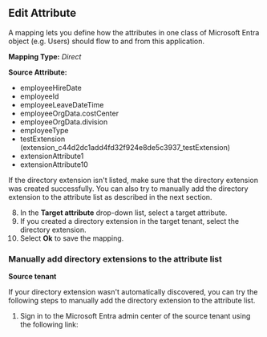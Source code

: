 ## Edit Attribute

A mapping lets you define how the attributes in one class of Microsoft Entra object (e.g. Users) should flow to and from this application.

**Mapping Type:** *Direct*

**Source Attribute:**

- employeeHireDate
- employeeId
- employeeLeaveDateTime
- employeeOrgData.costCenter
- employeeOrgData.division
- employeeType
- testExtension (extension_c44d2dc1add4fd32f924e8de5c3937_testExtension)
- extensionAttribute1
- extensionAttribute10

If the directory extension isn't listed, make sure that the directory extension was created successfully. You can also try to manually add the directory extension to the attribute list as described in the next section.

8. In the **Target attribute** drop-down list, select a target attribute.
9. If you created a directory extension in the target tenant, select the directory extension.
10. Select **Ok** to save the mapping.

### Manually add directory extensions to the attribute list

**Source tenant**

If your directory extension wasn't automatically discovered, you can try the following steps to manually add the directory extension to the attribute list.

1. Sign in to the Microsoft Entra admin center of the source tenant using the following link: